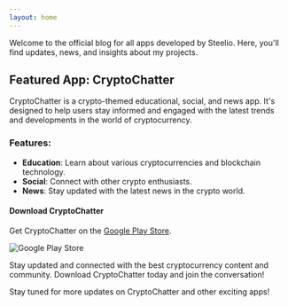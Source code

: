 ```yaml
---
layout: home
---
```


Welcome to the official blog for all apps developed by Steelio. Here, you'll find updates, news, and insights about my projects.

## Featured App: CryptoChatter

CryptoChatter is a crypto-themed educational, social, and news app. It's designed to help users stay informed and engaged with the latest trends and developments in the world of cryptocurrency.

### Features:
- **Education**: Learn about various cryptocurrencies and blockchain technology.
- **Social**: Connect with other crypto enthusiasts.
- **News**: Stay updated with the latest news in the crypto world.

#### Download CryptoChatter

Get CryptoChatter on the [Google Play Store](https://play.google.com/store/apps/details?id=com.myapp.cryptochatter&hl=en).

![Google Play Store](https://upload.wikimedia.org/wikipedia/commons/7/78/Google_Play_Store_badge_EN.svg)

Stay updated and connected with the best cryptocurrency content and community. Download CryptoChatter today and join the conversation!

Stay tuned for more updates on CryptoChatter and other exciting apps!

